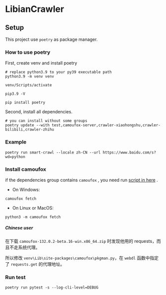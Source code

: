 # LibianCrawler

## Setup

This project use `poetry` as package manager.

### How to use poetry

First, create venv and install poetry

```shell
# replace python3.9 to your py39 executable path
python3.9 -m venv venv

venv/Scripts/activate

pip3.9 -V

pip install poetry
```

Second, install all dependencies.

```shell
# you can install without some groups
poetry update --with test,camoufox-server,crawler-xiaohongshu,crawler-bilibili,crawler-zhihu
```

### Example

```shell
poetry run smart-crawl --locale zh-CN --url https://www.baidu.com/s?wd=python
```

### Install camoufox

if the dependencies group contains `camoufox` , you need
run [script in here](https://github.com/daijro/camoufox/tree/main/pythonlib#installation) .

- On Windows:

```shell
camoufox fetch
```

- On Linux or MacOS:

```shell
python3 -m camoufox fetch
```

##### Chinese user

在下载 `camoufox-132.0.2-beta.16-win.x86_64.zip` 时发现他用的 requests，而且不走系统代理。

所以修改 `venv\Lib\site-packages\camoufox\pkgman.py`，在 `webdl` 函数中指定了 `requests.get` 的代理地址。

### Run test

```shell
poetry run pytest -s --log-cli-level=DEBUG
```